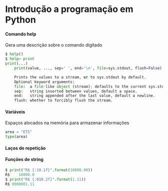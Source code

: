 # Introdução a programação em Python

#### Comando help

Gera uma descrição sobre o comando digitado
```python
$ help()
$ help> print
print(...)
    print(value, ..., sep=' ', end='\n', file=sys.stdout, flush=False)

    Prints the values to a stream, or to sys.stdout by default.
    Optional keyword arguments:
    file:  a file-like object (stream); defaults to the current sys.stdout.
    sep:   string inserted between values, default a space.
    end:   string appended after the last value, default a newline.
    flush: whether to forcibly flush the stream.
```

#### Variáveis

Espaços alocados na memória para armazenar informações

```python
area = "ETS"
type(area) 
```

#### Laços de repetição


#### Funções de string

```python
$ print("R$ {:10.1f}".format(10000.00))
R$    10000.0
$ print("R$ {:010.2f}".format(1.11))
R$ 0000001.11
```
